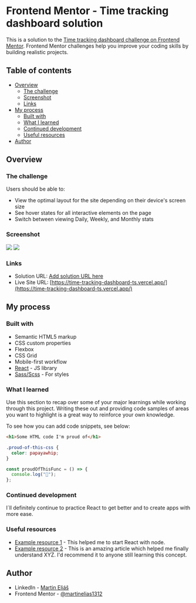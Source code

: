 # Frontend Mentor - Time tracking dashboard solution

This is a solution to the [Time tracking dashboard challenge on Frontend Mentor](https://www.frontendmentor.io/challenges/time-tracking-dashboard-UIQ7167Jw). Frontend Mentor challenges help you improve your coding skills by building realistic projects.

## Table of contents

- [Overview](#overview)
  - [The challenge](#the-challenge)
  - [Screenshot](#screenshot)
  - [Links](#links)
- [My process](#my-process)
  - [Built with](#built-with)
  - [What I learned](#what-i-learned)
  - [Continued development](#continued-development)
  - [Useful resources](#useful-resources)
- [Author](#author)

## Overview

### The challenge

Users should be able to:

- View the optimal layout for the site depending on their device's screen size
- See hover states for all interactive elements on the page
- Switch between viewing Daily, Weekly, and Monthly stats

### Screenshot

![](./screenshot.jpg)
![](./screenshot.jpg)

### Links

- Solution URL: [Add solution URL here](https://your-solution-url.com)
- Live Site URL: [https://time-tracking-dashboard-ts.vercel.app/](https://time-tracking-dashboard-ts.vercel.app/)

## My process

### Built with

- Semantic HTML5 markup
- CSS custom properties
- Flexbox
- CSS Grid
- Mobile-first workflow
- [React](https://reactjs.org/) - JS library
- [Sass/Scss](https://sass-lang.com/) - For styles

### What I learned

Use this section to recap over some of your major learnings while working through this project. Writing these out and providing code samples of areas you want to highlight is a great way to reinforce your own knowledge.

To see how you can add code snippets, see below:

```html
<h1>Some HTML code I'm proud of</h1>
```

```css
.proud-of-this-css {
  color: papayawhip;
}
```

```js
const proudOfThisFunc = () => {
  console.log("🎉");
};
```

### Continued development

I´ll definitely continue to practice React to get better and to create apps with more ease.

### Useful resources

- [Example resource 1](https://reactjs.org/docs/create-a-new-react-app.html#create-react-app) - This helped me to start React with node.
- [Example resource 2](https://www.example.com) - This is an amazing article which helped me finally understand XYZ. I'd recommend it to anyone still learning this concept.

## Author

- LinkedIn - [Martin Eliáš](https://www.linkedin.com/in/martin-eli%C3%A1%C5%A1-455550209/)
- Frontend Mentor - [@martinelias1312](https://www.frontendmentor.io/profile/martinelias1312)
